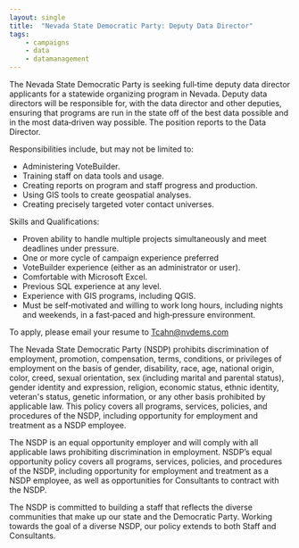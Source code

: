 ```yaml
---
layout: single
title:  "Nevada State Democratic Party: Deputy Data Director"
tags: 
    - campaigns
    - data
    - datamanagement
---
```

The Nevada State Democratic Party is seeking full‐time deputy data director applicants for a statewide organizing program in Nevada. Deputy data directors will be responsible for, with the data director and
other deputies, ensuring that programs are run in the state off of the best data possible and in the most data‐driven way possible. The position reports to the Data Director.

Responsibilities include, but may not be limited to:

* Administering VoteBuilder.
* Training staff on data tools and usage.
* Creating reports on program and staff progress and production.
* Using GIS tools to create geospatial analyses.
* Creating precisely targeted voter contact universes.

Skills and Qualifications:

* Proven ability to handle multiple projects simultaneously and meet deadlines under pressure.
* One or more cycle of campaign experience preferred
* VoteBuilder experience (either as an administrator or user).
* Comfortable with Microsoft Excel.
* Previous SQL experience at any level.
* Experience with GIS programs, including QGIS.
* Must be self‐motivated and willing to work long hours, including nights and weekends, in a fast‐paced and high‐pressure environment.

To apply, please email your resume to Tcahn@nvdems.com

The Nevada State Democratic Party (NSDP) prohibits discrimination of employment, promotion,
compensation, terms, conditions, or privileges of employment on the basis of gender, disability, race,
age, national origin, color, creed, sexual orientation, sex (including marital and parental status), gender
identity and expression, religion, economic status, ethnic identity, veteran's status, genetic information,
or any other basis prohibited by applicable law. This policy covers all programs, services, policies, and
procedures of the NSDP, including opportunity for employment and treatment as a NSDP employee.

The NSDP is an equal opportunity employer and will comply with all applicable laws prohibiting
discrimination in employment. NSDP’s equal opportunity policy covers all programs, services, policies,
and procedures of the NSDP, including opportunity for employment and treatment as a NSDP employee,
as well as opportunities for Consultants to contract with the NSDP.

The NSDP is committed to building a staff that reflects the diverse communities that make up our state
and the Democratic Party. Working towards the goal of a diverse NSDP, our policy extends to both Staff
and Consultants.
